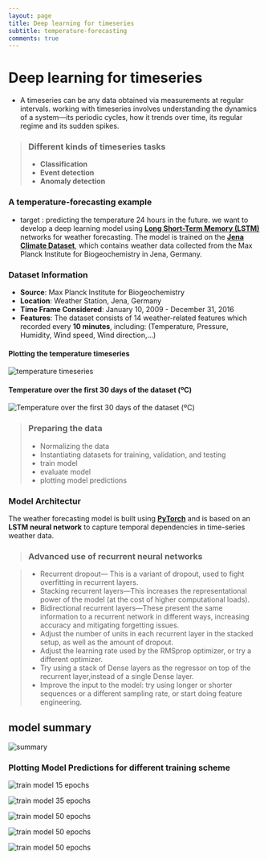 ```yaml
---
layout: page
title: Deep learning for timeseries
subtitle: temperature-forecasting
comments: true
---
```



# Deep learning for timeseries
- A timeseries can be any data obtained via measurements at regular intervals. working with timeseries involves understanding the dynamics of a system—its periodic cycles, how it trends over time, its regular regime and its sudden spikes.

> ### Different kinds of timeseries tasks
>
> -  **Classification**
> -  **Event detection**
> -  **Anomaly detection**

### A temperature-forecasting example
- target : predicting the temperature 24 hours in the future. we want to develop a deep learning model using [**Long Short-Term Memory (LSTM)**](https://docs.pytorch.org/docs/stable/generated/torch.nn.LSTM.html) networks for weather forecasting. The model is trained on the [**Jena Climate Dataset**](https://www.bgc-jena.mpg.de/researchgroup/lee/data), which contains weather data collected from the Max Planck Institute for Biogeochemistry in Jena, Germany.


###  Dataset Information
- **Source**: Max Planck Institute for Biogeochemistry
- **Location**: Weather Station, Jena, Germany
- **Time Frame Considered**: January 10, 2009 - December 31, 2016
- **Features**: The dataset consists of 14 weather-related features which recorded every **10 minutes**, including:
  (Temperature, Pressure, Humidity, Wind speed, Wind direction,...)




#### Plotting the temperature timeseries

![temperature timeseries](/assets/img/temperature-over-time.png)

#### Temperature over the first 30 days of the dataset (ºC)

![Temperature over the first 30 days of the dataset (ºC)](/assets/img/trist-30-day-temperature.png)

> ### Preparing the data
>
> - Normalizing the data
> - Instantiating datasets for training, validation, and testing
> - train model
> - evaluate model
> - plotting model predictions


### Model Architectur
The weather forecasting model is built using [**PyTorch**](https://pytorch.org/) and is based on an **LSTM neural network** to capture temporal dependencies in time-series weather data.


> ### Advanced use of recurrent neural networks

> - Recurrent dropout— This is a variant of dropout, used to fight overfitting in recurrent layers.
> - Stacking recurrent layers—This increases the representational power of the model (at the cost of higher computational loads).
> - Bidirectional recurrent layers—These present the same information to a recurrent network in different ways, increasing accuracy and mitigating forgetting issues.
> - Adjust the number of units in each recurrent layer in the stacked setup, as well as the amount of dropout. 
> - Adjust the learning rate used by the RMSprop optimizer, or try a different optimizer.
> - Try using a stack of Dense layers as the regressor on top of the recurrent layer,instead of a single Dense layer.
> - Improve the input to the model: try using longer or shorter sequences or a different sampling rate, or start doing feature engineering.



## model summary

![summary](/assets/img/LSTM_model-summary.png)


### Plotting Model Predictions for different training scheme 

![train model 15 epochs](/assets/img/temperature_prediction_15_epoch.png "plotting for 24 hours/15_epochs")

![train model 35 epochs](/assets/img/temperature_prediction_35_epoch.png "plotting for 24 hours/35_epochs")

![train model 50 epochs](/assets/img/temperature_prediction_50_epoch.png "plotting for 24 hours/50_epochs")

![train model 50 epochs](/assets/img/temperature_prediction_50_epoch_Over_Five_Day(120-h).png  "plotting for five day/50_epochs")

![train model 50 epochs](/assets/img/temperature_prediction_two_months.png "plottiing for tow months/50_epochs")


